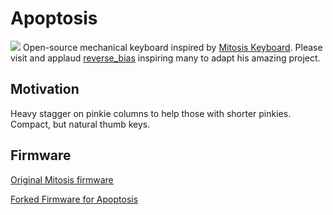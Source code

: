 # Apoptosis
![](https://raw.githubusercontent.com/pseudoku/Apoptosis/master/Apoptosis_PCB.jpg)
Open-source mechanical keyboard inspired by [Mitosis Keyboard](https://imgur.com/a/mwTFj). Please visit and applaud [reverse_bias](https://www.reddit.com/user/reverse_bias) inspiring many to adapt his amazing project.

## Motivation
Heavy stagger on pinkie columns to help those with shorter pinkies.
Compact, but natural thumb keys.

## Firmware
[Original Mitosis firmware](https://github.com/reversebias/mitosis)

[Forked Firmware for Apoptosis](https://github.com/pseudoku/mitosis)
